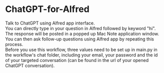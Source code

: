 # ChatGPT-for-Alfred
Talk to ChatGPT using Alfred app interface.<br />
You can directly type in your question in Alfred followed by keyword "hi".<br />
The response will be posted in a popped up Mac Note application window.<br />
You can then ask follow-up questions using Alfred app by repeating this process.<br />
Before you use this workflow, three values need to be set up in main.py in the workflow's chat folder, including your email, your password and the id of your targeted conversation (can be found in the url of your opened ChatGPT conversation).
